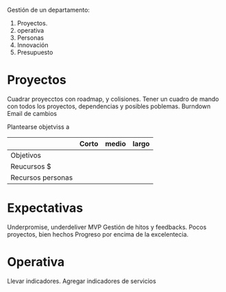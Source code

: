 Gestión de un departamento:
1. Proyectos.
2. operativa
3. Personas
4. Innovación
5. Presupuesto

 # Proyectos

Cuadrar proyecctos con roadmap, y colisiones.
Tener un cuadro de mando con todos los proyectos, dependencias y posibles poblemas.
Burndown
Email de cambios

Plantearse objetviss a 


|                   | Corto | medio | largo |
| ----------------- | ----- | ----- | ----- |
| Objetivos         |       |       |       |
| Reucursos $       |       |       |       |
| Recursos personas |       |       |       |

# Expectativas

Underpromise, underdeliver
MVP
Gestión de hitos y feedbacks.
Pocos proyectos, bien hechos
Progreso por encima de la excelentecia.

# Operativa

Llevar indicadores.
Agregar indicadores de servicios


